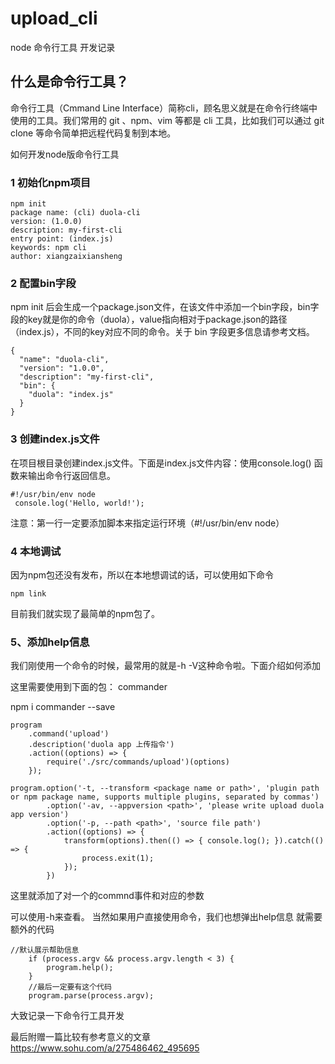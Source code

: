 # upload_cli

node 命令行工具 开发记录

## 什么是命令行工具？

命令行工具（Cmmand Line Interface）简称cli，顾名思义就是在命令行终端中使用的工具。我们常用的 git 、npm、vim 等都是 cli 工具，比如我们可以通过 git clone 等命令简单把远程代码复制到本地。

如何开发node版命令行工具

### 1 初始化npm项目


```
npm init
package name: (cli) duola-cli
version: (1.0.0) 
description: my-first-cli
entry point: (index.js) 
keywords: npm cli
author: xiangzaixiansheng
```


### 2 配置bin字段

npm init 后会生成一个package.json文件，在该文件中添加一个bin字段，bin字段的key就是你的命令（duola），value指向相对于package.json的路径（index.js），不同的key对应不同的命令。关于 bin 字段更多信息请参考文档。


```
{
  "name": "duola-cli",
  "version": "1.0.0",
  "description": "my-first-cli",
  "bin": {
    "duola": "index.js"
  }
}
```

### 3 创建index.js文件

在项目根目录创建index.js文件。下面是index.js文件内容：使用console.log() 函数来输出命令行返回信息。


```
#!/usr/bin/env node
 console.log('Hello, world!');
```

注意：第一行一定要添加脚本来指定运行环境（#!/usr/bin/env node）

### 4 本地调试

因为npm包还没有发布，所以在本地想调试的话，可以使用如下命令


```
npm link
```

目前我们就实现了最简单的npm包了。

### 5、添加help信息

我们刚使用一个命令的时候，最常用的就是-h -V这种命令啦。下面介绍如何添加

这里需要使用到下面的包：
commander

npm i commander --save

```
program
    .command('upload')
    .description('duola app 上传指令')
    .action((options) => {
        require('./src/commands/upload')(options)
    });

program.option('-t, --transform <package name or path>', 'plugin path or npm package name, supports multiple plugins, separated by commas')
        .option('-av, --appversion <path>', 'please write upload duola app version')
        .option('-p, --path <path>', 'source file path')
        .action((options) => {
            transform(options).then(() => { console.log(); }).catch(() => {
                process.exit(1);
            });
        })
```
这里就添加了对一个的commnd事件和对应的参数

可以使用-h来查看。
当然如果用户直接使用命令，我们也想弹出help信息
就需要额外的代码


```
//默认展示帮助信息
    if (process.argv && process.argv.length < 3) {
        program.help();
    }
    //最后一定要有这个代码
    program.parse(process.argv);
```



大致记录一下命令行工具开发

最后附赠一篇比较有参考意义的文章
https://www.sohu.com/a/275486462_495695

